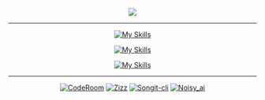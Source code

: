 
<div style="text-align:center">
  <img src="https://readme-typing-svg.herokuapp.com?font=Doto&weight=900&size=40&pause=1000&color=060050&background=78ADFF&center=true&vCenter=true&random=true&width=500&lines=Sauhardha+Kafle"/>
  <div>


<hr>


[![My Skills](https://skillicons.dev/icons?i=js,c,cpp,py,ts,rust)](https://skillicons.dev)

[![My Skills](https://skillicons.dev/icons?i=html,css,tailwind,react,next)](https://skillicons.dev)

[![My Skills](https://skillicons.dev/icons?i=nodejs,express)](https://skillicons.dev)

<hr>

[![CodeRoom](https://github-readme-stats.vercel.app/api/pin/?username=ostrich-egg&repo=coderoom&border_color=289BF9&bg_color=0D1117&title_color=C9D1D9&text_color=8B949E&icon_color=289BF9)](https://github.com/ostrich-egg/CodeRoom)
[![Zizz](https://github-readme-stats.vercel.app/api/pin/?username=ostrich-egg&repo=zizz&border_color=289BF9&bg_color=0D1117&title_color=C9D1D9&text_color=8B949E&icon_color=289BF9)](https://github.com/ostrich-egg/zizz)
[![Songit-cli](https://github-readme-stats.vercel.app/api/pin/?username=ostrich-egg&repo=songit-cli&border_color=289BF9&bg_color=0D1117&title_color=C9D1D9&text_color=8B949E&icon_color=289BF9)](https://github.com/ostrich-egg/songit-cli)
[![Noisy_ai](https://github-readme-stats.vercel.app/api/pin/?username=ostrich-egg&repo=noisy_ai&border_color=289BF9&bg_color=0D1117&title_color=C9D1D9&text_color=8B949E&icon_color=289BF9)](https://github.com/ostrich-egg/noisy_ai)
